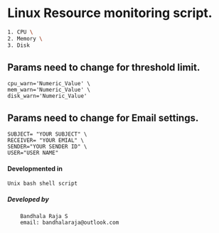 # Linux Resource monitoring script.
``` bash
1. CPU \
2. Memory \
3. Disk 
```
## Params need to change for threshold limit.
    cpu_warn='Numeric_Value' \
    mem_warn='Numeric_Value' \
    disk_warn='Numeric_Value'


## Params need to change for Email settings.
    SUBJECT= "YOUR SUBJECT" \
    RECEIVER= "YOUR EMIAL" \
    SENDER="YOUR SENDER ID" \ 
    USER="USER NAME"

#### Developmented in 
    Unix bash shell script

##### Developed by
        Bandhala Raja S
        email: bandhalaraja@outlook.com